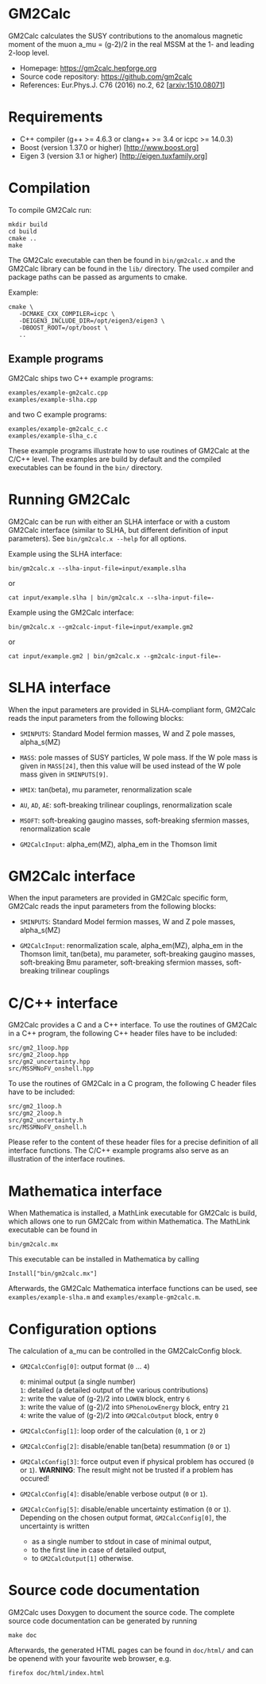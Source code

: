GM2Calc
=======

GM2Calc calculates the SUSY contributions to the anomalous magnetic
moment of the muon a_mu = (g-2)/2 in the real MSSM at the 1- and
leading 2-loop level.

 * Homepage:                https://gm2calc.hepforge.org
 * Source code repository:  https://github.com/gm2calc
 * References:              Eur.Phys.J. C76 (2016) no.2, 62
   [[arxiv:1510.08071](https://arxiv.org/abs/1510.08071)]


Requirements
============

 * C++ compiler (g++ >= 4.6.3 or clang++ >= 3.4 or icpc >= 14.0.3)
 * Boost (version 1.37.0 or higher) [http://www.boost.org]
 * Eigen 3 (version 3.1 or higher) [http://eigen.tuxfamily.org]


Compilation
===========

To compile GM2Calc run:

    mkdir build
    cd build
    cmake ..
    make

The GM2Calc executable can then be found in `bin/gm2calc.x` and the
GM2Calc library can be found in the `lib/` directory.  The used
compiler and package paths can be passed as arguments to cmake.

Example:

    cmake \
       -DCMAKE_CXX_COMPILER=icpc \
       -DEIGEN3_INCLUDE_DIR=/opt/eigen3/eigen3 \
       -DBOOST_ROOT=/opt/boost \
       ..


Example programs
----------------

GM2Calc ships two C++ example programs:

    examples/example-gm2calc.cpp
    examples/example-slha.cpp

and two C example programs:

    examples/example-gm2calc_c.c
    examples/example-slha_c.c

These example programs illustrate how to use routines of GM2Calc at
the C/C++ level.  The examples are build by default and the compiled
executables can be found in the `bin/` directory.


Running GM2Calc
===============

GM2Calc can be run with either an SLHA interface or with a custom
GM2Calc interface (similar to SLHA, but different definition of input
parameters).  See `bin/gm2calc.x --help` for all options.

Example using the SLHA interface:

    bin/gm2calc.x --slha-input-file=input/example.slha

or

    cat input/example.slha | bin/gm2calc.x --slha-input-file=-

Example using the GM2Calc interface:

    bin/gm2calc.x --gm2calc-input-file=input/example.gm2

or

    cat input/example.gm2 | bin/gm2calc.x --gm2calc-input-file=-


SLHA interface
==============

When the input parameters are provided in SLHA-compliant form, GM2Calc
reads the input parameters from the following blocks:

 * `SMINPUTS`: Standard Model fermion masses, W and Z pole masses,
   alpha_s(MZ)

 * `MASS`: pole masses of SUSY particles, W pole mass.  If the W pole
   mass is given in `MASS[24]`, then this value will be used instead
   of the W pole mass given in `SMINPUTS[9]`.

 * `HMIX`: tan(beta), mu parameter, renormalization scale

 * `AU`, `AD`, `AE`: soft-breaking trilinear couplings,
   renormalization scale

 * `MSOFT`: soft-breaking gaugino masses, soft-breaking sfermion
   masses, renormalization scale

 * `GM2CalcInput`: alpha_em(MZ), alpha_em in the Thomson limit


GM2Calc interface
=================

When the input parameters are provided in GM2Calc specific form,
GM2Calc reads the input parameters from the following blocks:

 * `SMINPUTS`: Standard Model fermion masses, W and Z pole masses,
   alpha_s(MZ)

 * `GM2CalcInput`: renormalization scale, alpha_em(MZ), alpha_em in
   the Thomson limit, tan(beta), mu parameter, soft-breaking gaugino
   masses, soft-breaking Bmu parameter, soft-breaking sfermion masses,
   soft-breaking trilinear couplings


C/C++ interface
===============

GM2Calc provides a C and a C++ interface.  To use the routines of
GM2Calc in a C++ program, the following C++ header files have to be
included:

    src/gm2_1loop.hpp
    src/gm2_2loop.hpp
    src/gm2_uncertainty.hpp
    src/MSSMNoFV_onshell.hpp

To use the routines of GM2Calc in a C program, the following C header
files have to be included:

    src/gm2_1loop.h
    src/gm2_2loop.h
    src/gm2_uncertainty.h
    src/MSSMNoFV_onshell.h

Please refer to the content of these header files for a precise
definition of all interface functions.  The C/C++ example programs
also serve as an illustration of the interface routines.


Mathematica interface
=====================

When Mathematica is installed, a MathLink executable for GM2Calc is
build, which allows one to run GM2Calc from within Mathematica.  The
MathLink executable can be found in

    bin/gm2calc.mx

This executable can be installed in Mathematica by calling

    Install["bin/gm2calc.mx"]

Afterwards, the GM2Calc Mathematica interface functions can be used,
see `examples/example-slha.m` and `examples/example-gm2calc.m`.


Configuration options
=====================

The calculation of a_mu can be controlled in the GM2CalcConfig block.

 * `GM2CalcConfig[0]`: output format (`0` ... `4`)

   `0`: minimal output (a single number)  
   `1`: detailed (a detailed output of the various contributions)  
   `2`: write the value of (g-2)/2 into `LOWEN` block, entry `6`  
   `3`: write the value of (g-2)/2 into `SPhenoLowEnergy` block, entry `21`  
   `4`: write the value of (g-2)/2 into `GM2CalcOutput` block, entry `0`

 * `GM2CalcConfig[1]`: loop order of the calculation (`0`, `1` or `2`)

 * `GM2CalcConfig[2]`: disable/enable tan(beta) resummation (`0` or `1`)

 * `GM2CalcConfig[3]`: force output even if physical problem has
   occured (`0` or `1`).  **WARNING**: The result might not be trusted
   if a problem has occured!

 * `GM2CalcConfig[4]`: disable/enable verbose output (`0` or `1`).

 * `GM2CalcConfig[5]`: disable/enable uncertainty estimation (`0` or `1`).
   Depending on the chosen output format, `GM2CalcConfig[0]`, the
   uncertainty is written

   * as a single number to stdout   in case of minimal output,
   * to the first line              in case of detailed output,
   * to `GM2CalcOutput[1]`          otherwise.


Source code documentation
=========================

GM2Calc uses Doxygen to document the source code.  The complete source
code documentation can be generated by running

    make doc

Afterwards, the generated HTML pages can be found in `doc/html/` and
can be openend with your favourite web browser, e.g.

    firefox doc/html/index.html
